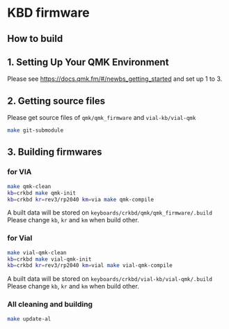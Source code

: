 # KBD firmware

## How to build

## 1. Setting Up Your QMK Environment

Please see https://docs.qmk.fm/#/newbs_getting_started and set up 1 to 3.

## 2. Getting source files

Please get source files of `qmk/qmk_firmware` and `vial-kb/vial-qmk`
```sh
make git-submodule
```

## 3. Building firmwares

### for VIA

```sh
make qmk-clean
kb=crkbd make qmk-init
kb=crkbd kr=rev3/rp2040 km=via make qmk-compile
```
A built data will be stored on `keyboards/crkbd/qmk/qmk_firmware/.build`\
Please change `kb`, `kr` and `km` when build other.

### for Vial
```sh
make vial-qmk-clean
kb=crkbd make vial-qmk-init
kb=crkbd kr=rev3/rp2040 km=vial make vial-qmk-compile
```
A built data will be stored on `keyboards/crkbd/vial-kb/vial-qmk/.build`\
Please change `kb`, `kr` and `km` when build other.

### All cleaning and building
```sh
make update-al
```
